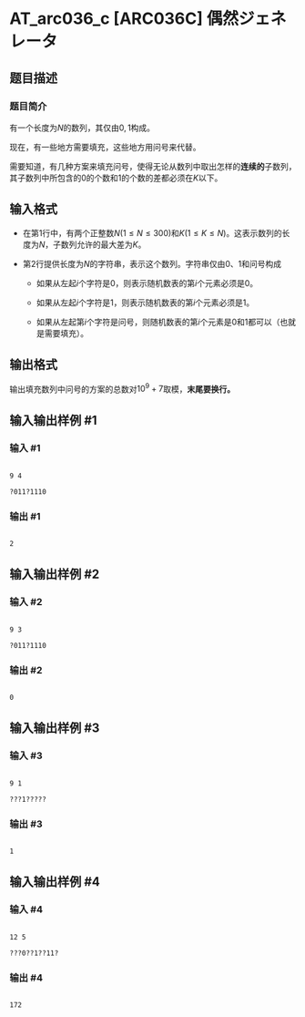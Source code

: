 # AT_arc036_c [ARC036C] 偶然ジェネレータ

## 题目描述

### 题目简介
有一个长度为$N$的数列，其仅由$0,1$构成。

现在，有一些地方需要填充，这些地方用问号来代替。

需要知道，有几种方案来填充问号，使得无论从数列中取出怎样的**连续的**子数列，其子数列中所包含的$0$的个数和$1$的个数的差都必须在$K$以下。

## 输入格式

- 在第$1$行中，有两个正整数$N(1 \le N \le 300)$和$K(1 \le K \le N)$。这表示数列的长度为$N$，子数列允许的最大差为$K$。
- 第$2$行提供长度为$N$的字符串，表示这个数列。字符串仅由$0$、$1$和问号构成
  - 如果从左起$i$个字符是$0$，则表示随机数表的第$i$个元素必须是$0$。
  - 如果从左起$i$个字符是$1$，则表示随机数表的第$i$个元素必须是$1$。
  - 如果从左起第$i$个字符是问号，则随机数表的第$i$个元素是$0$和$1$都可以（也就是需要填充）。

## 输出格式

输出填充数列中问号的方案的总数对$10^9+7$取模，**末尾要换行。**

## 输入输出样例 #1

### 输入 #1

```
9 4
?011?1110
```

### 输出 #1

```
2
```

## 输入输出样例 #2

### 输入 #2

```
9 3
?011?1110
```

### 输出 #2

```
0
```

## 输入输出样例 #3

### 输入 #3

```
9 1
???1?????
```

### 输出 #3

```
1
```

## 输入输出样例 #4

### 输入 #4

```
12 5
???0??1??11?
```

### 输出 #4

```
172
```